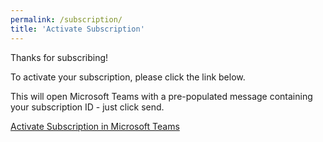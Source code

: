 ```yaml
---
permalink: /subscription/
title: 'Activate Subscription'
---
```

<!-- Global site tag (gtag.js) - Google Analytics -->
<script async src="https://www.googletagmanager.com/gtag/js?id=G-RD0D33XTR1"></script>
<script>
  window.dataLayer = window.dataLayer || [];
  function gtag(){dataLayer.push(arguments);}
  gtag('js', new Date());

  gtag('config', 'G-RD0D33XTR1');
</script>


Thanks for subscribing!

To activate your subscription, please click the link below.

This will open Microsoft Teams with a pre-populated message containing your subscription ID - just click send.

<a id="deepLink" href="https://www.google.com">Activate Subscription in Microsoft Teams</a>

<script>

    // get query param
    let subId = (new URL(document.location)).searchParams.get('subId');
    // create deep link 
    document.getElementById("deepLink").href = "https://teams.microsoft.com/l/chat/0/0?users=28:84ffaaf8-79ee-4e23-9b03-176c29bcf55b&message=" + "Please send us this message to activate your subscription. Sub_ID|" + subId + "|";
     
</script>

<!--
 + "Please send this message to activate your subscription. |SubscriptionID|" + subId + "|"

<script>
    gtag('get', 'G-RD0D33XTR1', 'client_id', (clientID) => {
    // get query param
    let subId = (new URL(document.location)).searchParams.get('subId');
    // create deep link 
    document.getElementById("deepLink").href = "https://teams.microsoft.com/l/chat/0/0?users=28:c7714737-5076-4766-abdd-de8a054960d8&message=" + "ClientID |" + clientID + "|" + subId + "|";
    });
     
</script>

-->